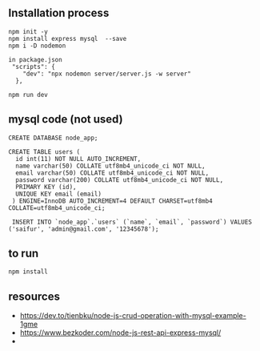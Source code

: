 
## Installation process

```
npm init -y 
npm install express mysql  --save
npm i -D nodemon

in package.json
 "scripts": {
    "dev": "npx nodemon server/server.js -w server"
  },

npm run dev
```


## mysql code (not used)
```
CREATE DATABASE node_app;
 
CREATE TABLE users (
  id int(11) NOT NULL AUTO_INCREMENT,
  name varchar(50) COLLATE utf8mb4_unicode_ci NOT NULL,
  email varchar(50) COLLATE utf8mb4_unicode_ci NOT NULL,
  password varchar(200) COLLATE utf8mb4_unicode_ci NOT NULL,
  PRIMARY KEY (id),
  UNIQUE KEY email (email)
 ) ENGINE=InnoDB AUTO_INCREMENT=4 DEFAULT CHARSET=utf8mb4 COLLATE=utf8mb4_unicode_ci;

 INSERT INTO `node_app`.`users` (`name`, `email`, `password`) VALUES ('saifur', 'admin@gmail.com', '12345678');

```


## to run
```
npm install
```


## resources
* https://dev.to/tienbku/node-js-crud-operation-with-mysql-example-1gme
* https://www.bezkoder.com/node-js-rest-api-express-mysql/ 
* 